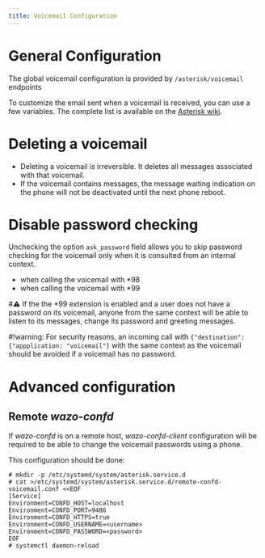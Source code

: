 ```yaml
---
title: Voicemail Configuration
---
```


<a name="voicemail_general_configuration"></a>General Configuration
=====================

The global voicemail configuration is provided by `/asterisk/voicemail`
endpoints

To customize the email sent when a voicemail is received, you can use a
few variables. The complete list is available on the [Asterisk
wiki](https://wiki.asterisk.org/wiki/display/AST/VoiceMail+Channel+Variables).

Deleting a voicemail
====================

-   Deleting a voicemail is irreversible. It deletes all messages
    associated with that voicemail.
-   If the voicemail contains messages, the message waiting indication
    on the phone will not be deactivated until the next phone reboot.

Disable password checking
=========================

Unchecking the option `ask_password` field allows you to skip password
checking for the voicemail only when it is consulted from an internal
context.

-   when calling the voicemail with *98
-   when calling the voicemail with *99<voicemail number>

#:warning: If the the *99 extension is enabled and a user does not have a password
on its voicemail, anyone from the same context will be able to listen to
its messages, change its password and greeting messages.

#!warning: For security reasons, an incoming call with
`{"destination": {"appplication: "voicemail"}` with the same context as
the voicemail should be avoided if a voicemail has no password.

Advanced configuration
======================

Remote *wazo-confd*
-------------------

If *wazo-confd* is on a remote host, *wazo-confd-client* configuration
will be required to be able to change the voicemail passwords using a
phone.

This configuration should be done:

```ShellSession
# mkdir -p /etc/systemd/system/asterisk.service.d
# cat >/etc/systemd/system/asterisk.service.d/remote-confd-voicemail.conf <<EOF
[Service]
Environment=CONFD_HOST=localhost
Environment=CONFD_PORT=9486
Environment=CONFD_HTTPS=true
Environment=CONFD_USERNAME=<username>
Environment=CONFD_PASSWORD=<password>
EOF
# systemctl daemon-reload
```
